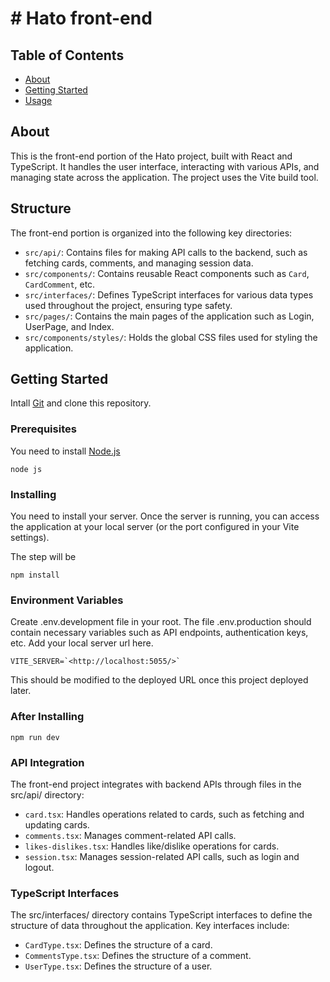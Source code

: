 # # Hato front-end

## Table of Contents

- [About](#about)
- [Getting Started](#getting_started)
- [Usage](#usage)

## About <a name = "about"></a>
This is the front-end portion of the Hato project, built with React and TypeScript. It handles the user interface, interacting with various APIs, and managing state across the application. The project uses the Vite build tool.

## Structure <a name = "Structure"></a>
The front-end portion is organized into the following key directories:
- `src/api/`: Contains files for making API calls to the backend, such as fetching cards, comments, and managing session data.
- `src/components/`: Contains reusable React components such as `Card`, `CardComment`, etc.
- `src/interfaces/`: Defines TypeScript interfaces for various data types used throughout the project, ensuring type safety.
- `src/pages/`: Contains the main pages of the application such as Login, UserPage, and Index.
- `src/components/styles/`: Holds the global CSS files used for styling the application.

## Getting Started <a name = "getting_started"></a>
Intall [Git](https://git-scm.com) and clone this repository.

### Prerequisites

You need to install [Node.js](https://nodejs.org/en)

```
node js
```

### Installing

You need to install your server.
Once the server is running, you can access the application at your local server (or the port configured in your Vite settings).

The step will be

```
npm install
```
### Environment Variables
Create .env.development file in your root.
The file .env.production should contain necessary variables such as API endpoints, authentication keys, etc.
Add your local server url here.
```
VITE_SERVER=`<http://localhost:5055/>`
```
This should be modified to the deployed URL once this project deployed later.
### After Installing
```
npm run dev
```
### API Integration
The front-end project integrates with backend APIs through files in the src/api/ directory:
- `card.tsx`: Handles operations related to cards, such as fetching and updating cards.
- `comments.tsx`: Manages comment-related API calls.
- `likes-dislikes.tsx`: Handles like/dislike operations for cards.
- `session.tsx`: Manages session-related API calls, such as login and logout.

### TypeScript Interfaces
The src/interfaces/ directory contains TypeScript interfaces to define the structure of data throughout the application. Key interfaces include:
- `CardType.tsx`: Defines the structure of a card.
- `CommentsType.tsx`: Defines the structure of a comment.
- `UserType.tsx`: Defines the structure of a user.
